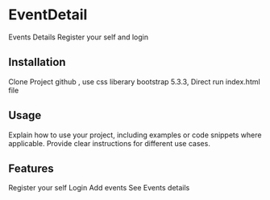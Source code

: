 # EventDetail 

Events Details Register your self and login


## Installation

Clone Project github , use css liberary bootstrap 5.3.3, Direct run index.html file

## Usage

Explain how to use your project, including examples or code snippets where applicable. Provide clear instructions for different use cases.

## Features

Register your self
Login
Add events
See Events details

